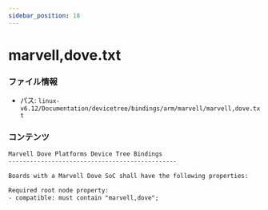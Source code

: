 ```yaml
---
sidebar_position: 18
---
```

# marvell,dove.txt

### ファイル情報

- パス: `linux-v6.12/Documentation/devicetree/bindings/arm/marvell/marvell,dove.txt`

### コンテンツ

```txt
Marvell Dove Platforms Device Tree Bindings
-----------------------------------------------

Boards with a Marvell Dove SoC shall have the following properties:

Required root node property:
- compatible: must contain "marvell,dove";

```
